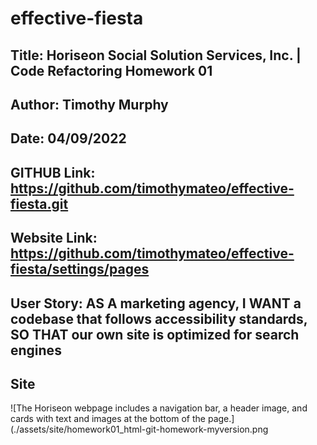 # effective-fiesta

## Title: Horiseon Social Solution Services, Inc. | Code Refactoring Homework 01

## Author: Timothy Murphy
## Date: 04/09/2022


## GITHUB Link: https://github.com/timothymateo/effective-fiesta.git
## Website Link:  https://github.com/timothymateo/effective-fiesta/settings/pages

## User Story: AS A marketing agency, I WANT a codebase that follows accessibility standards, SO THAT our own site is optimized for search engines

## Site

![The Horiseon webpage includes a navigation bar, a header image, and cards with text and images at the bottom of the page.](./assets/site/homework01_html-git-homework-myversion.png